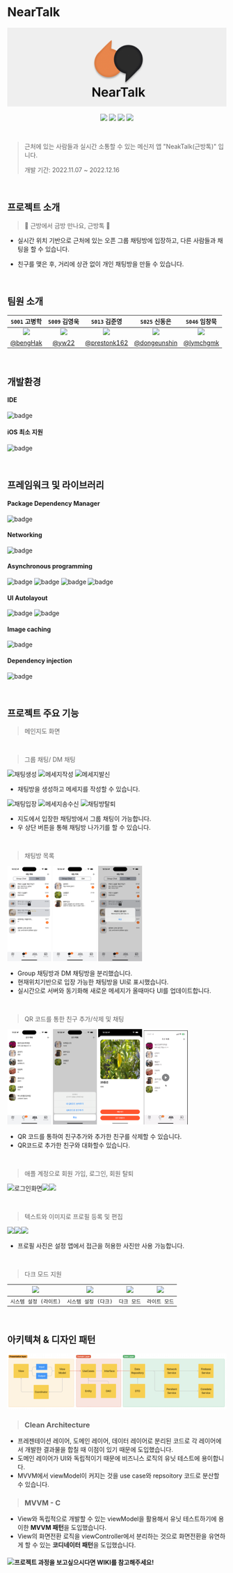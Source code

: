 # NearTalk

<p align="center"><img src="/images/nearTalkLogo2.png" width="1000"></p>

<p align="center">
  <img src="https://img.shields.io/badge/Swift-F05138?style=for-the-badge&logo=Swift&logoColor=white"/>
  <img src="https://img.shields.io/badge/UIkit-2396F3?style=for-the-badge&logo=iOS&logoColor=white"/>
  <img src="https://img.shields.io/badge/RxSwift-8D1F89?style=for-the-badge&logo=ReactiveX&logoColor=white"/>
  <img src="https://img.shields.io/badge/Firebase-FFCA28?style=for-the-badge&logo=Firebase&logoColor=white"/>
</p>

<br>

> 근처에 있는 사람들과 실시간 소통할 수 있는 메신저 앱 "NeakTalk(근방톡)" 입니다.
> 
> 개발 기간: 2022.11.07 ~ 2022.12.16

<br>

## 프로젝트 소개
> 💫 근방에서 금방 만나요, 근방톡 💫

- 실시간 위치 기반으로 근처에 있는 오픈 그룹 채팅방에 입장하고, 다른 사람들과 채팅을 할 수 있습니다.

- 친구를 맺은 후, 거리에 상관 없이 개인 채팅방을 만들 수 있습니다.

<br>

## 팀원 소개

|`S001` 고병학|`S009` 김영욱|`S013` 김준영|`S025` 신동은|`S046` 임창묵|
|:--:|:--:|:--:|:--:|:--:|
|<img src="https://avatars.githubusercontent.com/u/41236155?v=4" width="150">|<img src="https://avatars.githubusercontent.com/u/100309352?v=4" width="150">|<img src="https://avatars.githubusercontent.com/u/46563413?v=4" width="150">|<img src="https://avatars.githubusercontent.com/u/55118858?v=4" width="150">|<img src="https://avatars.githubusercontent.com/u/58398099?v=4" width="150">|
|[@bengHak](https://github.com/bengHak)|[@yw22](https://github.com/yw22)|[@prestonk162](https://github.com/prestonk162)|[@dongeunshin](https://github.com/dongeunshin)|[@lymchgmk](https://github.com/lymchgmk)|

<br>

## 개발환경

#### IDE
![badge](https://img.shields.io/badge/Xcode-14.1-147EFB?style=for-the-badge&logo=Xcode&logoColor=147EFB)

#### iOS 최소 지원
![badge](https://img.shields.io/badge/iOS-15.0-lightgrey.svg?style=for-the-badge&logo=apple&logoColor=white)

<br>

## 프레임워크 및 라이브러리

#### Package Dependency Manager
![badge](https://img.shields.io/badge/CocoaPods-1.11.3-EE3322.svg?style=for-the-badge&logo=CocoaPods&logoColor=EE3322)

#### Networking
![badge](https://img.shields.io/badge/Firebase-10.3.0-FFCA28.svg?style=for-the-badge&logo=Firebase&logoColor=FFCA28)

#### Asynchronous programming
![badge](https://img.shields.io/badge/RxSwift-6.5.0-B7178C.svg?style=for-the-badge&logo=ReactiveX&logoColor=B7178C)
![badge](https://img.shields.io/badge/RxCocoa-6.5.0-B7176C.svg?style=for-the-badge&logo=ReactiveX&logoColor=B7176C)
![badge](https://img.shields.io/badge/RxGesture-4.0.0-B7174C.svg?style=for-the-badge&logo=ReactiveX&logoColor=B7174C)
![badge](https://img.shields.io/badge/RxBlocking-6.5-B7172C.svg?style=for-the-badge&logo=ReactiveX&logoColor=B7172C)

#### UI Autolayout
![badge](https://img.shields.io/badge/SnapKit-5.6.0-F05138?style=for-the-badge&logo=Swift&logoColor=F05138)
![badge](https://img.shields.io/badge/Then-3.0.0-F06138.svg?style=for-the-badge&logo=Swift&logoColor=F06138)

#### Image caching
![badge](https://img.shields.io/badge/Kingfisher-7.4.1-F07138.svg?style=for-the-badge&logo=Swift&logoColor=F07138)

#### Dependency injection
![badge](https://img.shields.io/badge/Swinject-2.8.3-F08138.svg?style=for-the-badge&logo=Swift&logoColor=F08138)

<br>

## 프로젝트 주요 기능

> 메인지도 화면

<br>

> 그룹 채팅/ DM 채팅 

<img alt="채팅생성" src="/images/채팅생성.png" width=20%> <img alt="메세지작성" src="/images/메세지작성.png" width=20% > <img alt="메세지발신" src="/images/메세지발신.png" width=20% >

- 채팅방을 생성하고 메세지를 작성할 수 있습니다.

<img alt="채팅입장" src="/images/채팅방입장.png" width=20%> <img alt="메세지송수신" src="/images/메세지송수신.png" width=20% > <img alt="채팅방탈퇴" src="/images/채팅방탈퇴.png" width=20% >

- 지도에서 입장한 채팅방에서 그룹 채팅이 가능합니다.
- 우 상단 버튼을 통해 채팅방 나가기를 할 수 있습니다.

<br>

> 채팅방 목록

<img alt="채팅방목록01" src="/images/screenshot/채팅방목록01.png" width=20%> <img alt="채팅방목록02" src="/images/screenshot/채팅방목록02.png" width=20% > <img alt="채팅방목록03" src="/images/screenshot/채팅방목록03.png" width=20% >

- Group 채팅방과 DM 채팅방을 분리했습니다.
- 현재위치기반으로 입장 가능한 채팅방을 UI로 표시했습니다.
- 실시간으로 서버와 동기화해 새로운 메세지가 올때마다 UI를 업데이트합니다.

<br>

> QR 코드를 통한 친구 추가/삭제 및 채팅

<img alt="친구목록01" src="/images/screenshot/친구목록01.png" width=20% /> <img alt="친구목록02" src="/images/screenshot/친구목록02.png" width=20% /> <img alt="친구목록03" src="/images/screenshot/친구목록03.png" width=20% /> <img alt="친구추가01" src="/images/screenshot/친구추가01.gif" width=20% />

- QR 코드를 통하여 친구추가와 추가한 친구를 삭제할 수 있습니다.
- QR코드로 추가한 친구와 대화할수 있습니다.

<br>

> 애플 계정으로 회원 가입, 로그인, 회원 탈퇴

<img alt="로그인화면" src="https://user-images.githubusercontent.com/46563413/208241267-fe0fdd14-4c4e-46ae-bbc8-c834e7fc471a.png" width=25% /><img src="https://user-images.githubusercontent.com/46563413/208241268-bfe4279b-c6a3-46e7-b03d-1f129d11338c.png" width=25% /><img src="https://user-images.githubusercontent.com/46563413/208241504-b7e0fd32-a51e-4216-a221-ad216ede02b7.png" width=24% />

<br>

> 텍스트와 이미지로 프로필 등록 및 편집

<img src="https://user-images.githubusercontent.com/46563413/208240532-1d88021f-a63d-4e5b-b345-aba544bd9706.png" width=24%><img src="https://user-images.githubusercontent.com/46563413/208240524-efbd816b-180f-43c5-88c6-3308162bcbf8.png" width=25%><img src="https://user-images.githubusercontent.com/46563413/208240519-c09d4849-36b7-4f61-876e-e2ebb23a156c.png" width=25%>

- 프로필 사진은 설정 앱에서 접근을 허용한 사진만 사용 가능합니다.

<br>

> 다크 모드 지원

|<img src="https://user-images.githubusercontent.com/46563413/208240529-b5491a10-ecd7-48a2-9ed7-864962c94d1c.png">|<img src="https://user-images.githubusercontent.com/46563413/208240528-319d5a8e-d366-4ce1-aa98-ceadce89dc2a.png">|<img src="https://user-images.githubusercontent.com/46563413/208240536-42a3aa2a-0964-4f55-9022-214a30b6ecda.png">|<img src="https://user-images.githubusercontent.com/46563413/208240534-5134dc2e-bd93-4390-bf2b-06410c515481.png">|
|:-:|:-:|:-:|:-:|
|`시스템 설정 (라이트)`|`시스템 설정 (다크)`|`다크 모드`|`라이트 모드`|

<br>

## 아키텍쳐 & 디자인 패턴
<img alt="Data Flow" src="/images/Flow.png">

> ### Clean Architecture

- 프레젠테이션 레이어, 도메인 레이어, 데이터 레이어로 분리된 코드로 각 레이어에서 개발한 결과물을 합칠 때 이점이 있기 때문에 도입했습니다.
- 도메인 레이어가 UI와 독립적이기 때문에 비즈니스 로직의 유닛 테스트에 용이합니다.
- MVVM에서 viewModel이 커지는 것을 use case와 repsoitory 코드로 분산할 수 있습니다.

> ###  MVVM - C

- View와 독립적으로 개발할 수 있는 viewModel을 활용해서 유닛 테스트하기에 용이한 **MVVM 패턴**을 도입했습니다.
- View의 화면전환 로직을 viewController에서 분리하는 것으로 화면전환을 유연하게 할 수 있는 **코디네이터 패턴**을 도입했습니다.


#### ![프로젝트 과정을 보고싶으시다면 WIKI를 참고해주세요!](https://github.com/boostcampwm-2022/iOS06-NearTalk/wiki)

